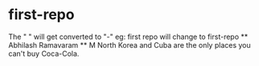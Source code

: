# first-repo
The " " will get converted to "-"  eg: first repo will change to first-repo
** Abhilash Ramavaram ** M North Korea and Cuba are the only places you can't buy Coca-Cola.
